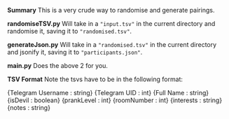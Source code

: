 **Summary**
This is a very crude way to randomise and generate pairings.

**randomiseTSV.py**
Will take in a `"input.tsv"` in the current directory and randomise it, saving it to `"randomised.tsv"`.

**generateJson.py**
Will take in a `"randomised.tsv"` in the current directory and jsonify it, saving it to `"participants.json"`.

**main.py**
Does the above 2 for you.

**TSV Format**
Note the tsvs have to be in the following format:

{Telegram Username : string} {Telegram UID : int} {Full Name : string} {isDevil : boolean} {prankLevel : int} {roomNumber : int} {interests : string} {notes : string}
